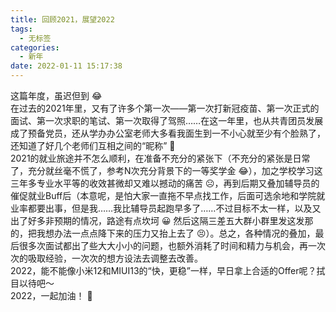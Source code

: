 ```yaml
---
title: 回顾2021，展望2022
tags:
  - 无标签
categories:
  - 新年
date: 2022-01-11 15:17:38
---
```

这篇年度，虽迟但到 :joy: <!--more-->  
在过去的2021年里，又有了许多个第一次——第一次打新冠疫苗、第一次正式的面试、第一次求职的笔试、第一次取得了驾照……在这一年里，也从共青团员发展成了预备党员，还从学办办公室老师大多看我面生到一不小心就至少有个脸熟了，还知道了好几个老师们互相之间的“昵称” :hand_over_mouth:  
2021的就业旅途并不怎么顺利，在准备不充分的紧张下（不充分的紧张是日常了，充分就丝毫不慌了，参考N次充分背景下的一等奖学金 :joy:），加之学校学习这三年多专业水平等的收效甚微却又难以撼动的痛苦 :frowning_face:，再到后期又叠加辅导员的催促就业Buff后（本意呢，是怕大家一直拖不早点找工作，后面可选余地和学院就业率都要出事，但是我……我比辅导员起跑早多了……不过目标不太一样，以及又出了好多非预期的情况，路途有点坎坷 :grinning: 然后这隔三差五大群小群里发这发那的，把我想办法一点点降下来的压力又抬上去了 :persevere:）。总之，各种情况的叠加，最后很多次面试都出了些大大小小的问题，也额外消耗了时间和精力与机会，再一次次的吸取经验，一次次的想方设法去调整去改善。  
2022，能不能像小米12和MIUI13的“快，更稳”一样，早日拿上合适的Offer呢？拭目以待吧～  
2022，一起加油！ :partying_face:  

